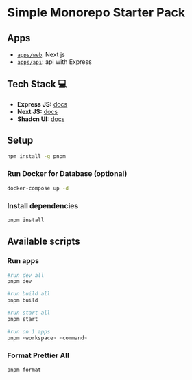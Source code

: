 # Simple Monorepo Starter Pack

## Apps

- [`apps/web`](apps/web): Next js
- [`apps/api`](apps/api): api with Express

## Tech Stack 💻

- **Express JS:** [docs](https://nextjs.org)
- **Next JS:** [docs](https://expressjs.com)
- **Shadcn UI:** [docs](https://ui.shadcn.com)

## Setup

```bash
npm install -g pnpm
```

### Run Docker for Database (optional)

```bash
docker-compose up -d
```

### Install dependencies

```bash
pnpm install
```

## Available scripts

### Run apps

```bash
#run dev all
pnpm dev

#run build all
pnpm build

#run start all
pnpm start

#run on 1 apps
pnpm <workspace> <command>
```
### Format Prettier All

```bash
pnpm format
